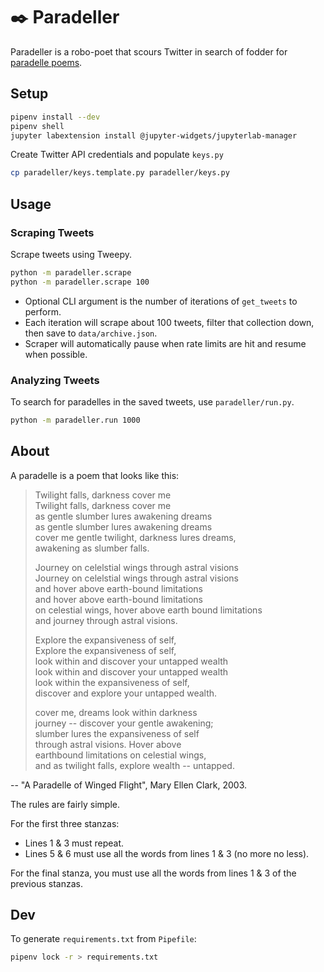 # :black_nib: Paradeller

Paradeller is a robo-poet that scours Twitter in search of fodder for [paradelle poems](http://www.shadowpoetry.com/resources/wip/paradelle.html).

## Setup

```bash
pipenv install --dev
pipenv shell
jupyter labextension install @jupyter-widgets/jupyterlab-manager
```

Create Twitter API credentials and populate `keys.py`

```bash
cp paradeller/keys.template.py paradeller/keys.py
```

## Usage

### Scraping Tweets

Scrape tweets using Tweepy.

```bash
python -m paradeller.scrape
python -m paradeller.scrape 100
```

- Optional CLI argument is the number of iterations of `get_tweets` to perform.
- Each iteration will scrape about 100 tweets, filter that collection down, then save to `data/archive.json`.
- Scraper will automatically pause when rate limits are hit and resume when possible.

### Analyzing Tweets

To search for paradelles in the saved tweets, use `paradeller/run.py`.

```bash
python -m paradeller.run 1000
```

## About

A paradelle is a poem that looks like this:

> Twilight falls, darkness cover me  
> Twilight falls, darkness cover me  
> as gentle slumber lures awakening dreams  
> as gentle slumber lures awakening dreams  
> cover me gentle twilight, darkness lures dreams,  
> awakening as slumber falls.
>
> Journey on celelstial wings through astral visions  
> Journey on celelstial wings through astral visions  
> and hover above earth-bound limitations  
> and hover above earth-bound limitations  
> on celestial wings, hover above earth bound limitations  
> and journey through astral visions.
>
> Explore the expansiveness of self,  
> Explore the expansiveness of self,  
> look within and discover your untapped wealth  
> look within and discover your untapped wealth  
> look within the expansiveness of self,  
> discover and explore your untapped wealth.
>
> cover me, dreams look within darkness  
> journey -- discover your gentle awakening;  
> slumber lures the expansiveness of self  
> through astral visions. Hover above  
> earthbound limitations on celestial wings,  
> and as twilight falls, explore wealth -- untapped.

-- "A Paradelle of Winged Flight", Mary Ellen Clark, 2003.

The rules are fairly simple.

For the first three stanzas:

- Lines 1 & 3 must repeat.
- Lines 5 & 6 must use all the words from lines 1 & 3 (no more no less).

For the final stanza, you must use all the words from lines 1 & 3 of the previous stanzas.

## Dev

To generate `requirements.txt` from `Pipefile`:

```bash
pipenv lock -r > requirements.txt
```
